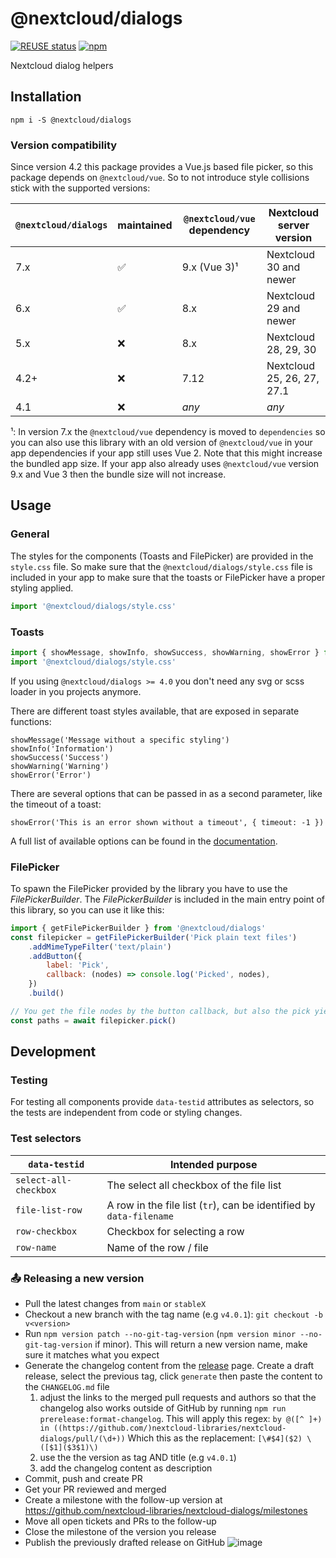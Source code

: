 <!--
  - SPDX-FileCopyrightText: 2019-2024 Nextcloud GmbH and Nextcloud contributors
  - SPDX-License-Identifier: AGPL-3.0-or-later
-->
# @nextcloud/dialogs

[![REUSE status](https://api.reuse.software/badge/github.com/nextcloud-libraries/nextcloud-dialogs)](https://api.reuse.software/info/github.com/nextcloud-libraries/nextcloud-dialogs) [![npm](https://img.shields.io/npm/v/@nextcloud/dialogs?style=for-the-badge)](https://www.npmjs.com/package/@nextcloud/dialogs)

Nextcloud dialog helpers

## Installation

```
npm i -S @nextcloud/dialogs
```

### Version compatibility
Since version 4.2 this package provides a Vue.js based file picker, so this package depends on `@nextcloud/vue`.
So to not introduce style collisions stick with the supported versions:

| `@nextcloud/dialogs` | maintained | `@nextcloud/vue` dependency |   Nextcloud server version |
|----------------------|------------|-----------------------------|----------------------------|
|                 7.x  |         ✅ |                9.x (Vue 3)¹ | Nextcloud 30 and newer     |
|                 6.x  |         ✅ |                        8.x  | Nextcloud 29 and newer     |
|                 5.x  |         ❌ |                        8.x  | Nextcloud 28, 29, 30       |
|                 4.2+ |         ❌ |                        7.12 | Nextcloud 25, 26, 27, 27.1 |
|                 4.1  |         ❌ |                       *any* |  *any*                     |

¹: In version 7.x the `@nextcloud/vue` dependency is moved to `dependencies` so you can also use this library
with an old version of `@nextcloud/vue` in your app dependencies if your app still uses Vue 2.
Note that this might increase the bundled app size.
If your app also already uses `@nextcloud/vue` version 9.x and Vue 3 then the bundle size will not increase.

## Usage

### General
The styles for the components (Toasts and FilePicker) are provided in the `style.css` file.
So make sure that the  `@nextcloud/dialogs/style.css` file is included in your app to make sure that the toasts or FilePicker have a proper styling applied.

```js
import '@nextcloud/dialogs/style.css'
```

### Toasts

```js
import { showMessage, showInfo, showSuccess, showWarning, showError } from '@nextcloud/dialogs'
import '@nextcloud/dialogs/style.css'
```

If you using `@nextcloud/dialogs >= 4.0` you don't need any svg or scss loader in you projects anymore.

There are different toast styles available, that are exposed in separate functions:

```
showMessage('Message without a specific styling')
showInfo('Information')
showSuccess('Success')
showWarning('Warning')
showError('Error')
```

There are several options that can be passed in as a second parameter, like the timeout of a toast:

```
showError('This is an error shown without a timeout', { timeout: -1 })
```

A full list of available options can be found in the [documentation](https://nextcloud-libraries.github.io/nextcloud-dialogs/).

### FilePicker
To spawn the FilePicker provided by the library you have to use the *FilePickerBuilder*.
The *FilePickerBuilder* is included in the main entry point of this library, so you can use it like this:

```js
import { getFilePickerBuilder } from '@nextcloud/dialogs'
const filepicker = getFilePickerBuilder('Pick plain text files')
    .addMimeTypeFilter('text/plain')
    .addButton({
        label: 'Pick',
        callback: (nodes) => console.log('Picked', nodes),
    })
    .build()

// You get the file nodes by the button callback, but also the pick yields the paths of the picked files
const paths = await filepicker.pick()
```

## Development
### Testing
For testing all components provide `data-testid` attributes as selectors, so the tests are independent from code or styling changes.

### Test selectors
`data-testid`         | Intended purpose
----------------------|-----------------
`select-all-checkbox` | The select all checkbox of the file list
`file-list-row`       | A row in the file list (`tr`), can be identified by `data-filename`
`row-checkbox`        | Checkbox for selecting a row
`row-name`            | Name of the row / file

### 📤 Releasing a new version

- Pull the latest changes from `main` or `stableX`
- Checkout a new branch with the tag name (e.g `v4.0.1`): `git checkout -b v<version>`
- Run `npm version patch --no-git-tag-version` (`npm version minor --no-git-tag-version` if minor).
  This will return a new version name, make sure it matches what you expect
- Generate the changelog content from the [release](https://github.com/nextcloud-libraries/nextcloud-dialogs/releases) page.
  Create a draft release, select the previous tag, click `generate` then paste the content to the `CHANGELOG.md` file
  1. adjust the links to the merged pull requests and authors so that the changelog also works outside of GitHub
     by running `npm run prerelease:format-changelog`.
     This will apply this regex: `by @([^ ]+) in ((https://github.com/)nextcloud-libraries/nextcloud-dialogs/pull/(\d+))`
     Which this as the replacement: `[\#$4]($2) \([$1]($3$1)\)`
  2. use the the version as tag AND title (e.g `v4.0.1`)
  3. add the changelog content as description
- Commit, push and create PR
- Get your PR reviewed and merged
- Create a milestone with the follow-up version at https://github.com/nextcloud-libraries/nextcloud-dialogs/milestones
- Move all open tickets and PRs to the follow-up
- Close the milestone of the version you release
- Publish the previously drafted release on GitHub
  ![image](https://user-images.githubusercontent.com/14975046/124442568-2a952500-dd7d-11eb-82a2-402f9170231a.png)

